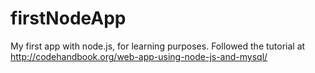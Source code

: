 # firstNodeApp
My first app with node.js, for learning purposes. Followed the tutorial at http://codehandbook.org/web-app-using-node-js-and-mysql/
